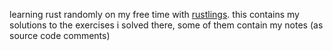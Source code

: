 learning rust randomly on my free time with [rustlings](https://github.com/rust-lang/rustlings). this contains my solutions to the exercises i solved there, some of them contain my notes (as source code comments)
